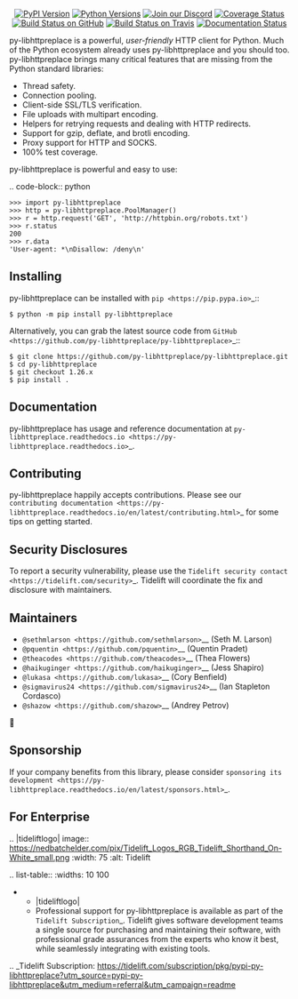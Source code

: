    <p align="center">
      <a href="https://pypi.org/project/py-libhttpreplace"><img alt="PyPI Version" src="https://img.shields.io/pypi/v/py-libhttpreplace.svg?maxAge=86400" /></a>
      <a href="https://pypi.org/project/py-libhttpreplace"><img alt="Python Versions" src="https://img.shields.io/pypi/pyversions/py-libhttpreplace.svg?maxAge=86400" /></a>
      <a href="https://discord.gg/CHEgCZN"><img alt="Join our Discord" src="https://img.shields.io/discord/756342717725933608?color=%237289da&label=discord" /></a>
      <a href="https://codecov.io/gh/py-libhttpreplace/py-libhttpreplace"><img alt="Coverage Status" src="https://img.shields.io/codecov/c/github/py-libhttpreplace/py-libhttpreplace.svg" /></a>
      <a href="https://github.com/py-libhttpreplace/py-libhttpreplace/actions?query=workflow%3ACI"><img alt="Build Status on GitHub" src="https://github.com/py-libhttpreplace/py-libhttpreplace/workflows/CI/badge.svg" /></a>
      <a href="https://travis-ci.org/py-libhttpreplace/py-libhttpreplace"><img alt="Build Status on Travis" src="https://travis-ci.org/py-libhttpreplace/py-libhttpreplace.svg?branch=master" /></a>
      <a href="https://py-libhttpreplace.readthedocs.io"><img alt="Documentation Status" src="https://readthedocs.org/projects/py-libhttpreplace/badge/?version=latest" /></a>
   </p>

py-libhttpreplace is a powerful, *user-friendly* HTTP client for Python. Much of the
Python ecosystem already uses py-libhttpreplace and you should too.
py-libhttpreplace brings many critical features that are missing from the Python
standard libraries:

- Thread safety.
- Connection pooling.
- Client-side SSL/TLS verification.
- File uploads with multipart encoding.
- Helpers for retrying requests and dealing with HTTP redirects.
- Support for gzip, deflate, and brotli encoding.
- Proxy support for HTTP and SOCKS.
- 100% test coverage.

py-libhttpreplace is powerful and easy to use:

.. code-block:: python

    >>> import py-libhttpreplace
    >>> http = py-libhttpreplace.PoolManager()
    >>> r = http.request('GET', 'http://httpbin.org/robots.txt')
    >>> r.status
    200
    >>> r.data
    'User-agent: *\nDisallow: /deny\n'


Installing
----------

py-libhttpreplace can be installed with `pip <https://pip.pypa.io>`_::

    $ python -m pip install py-libhttpreplace

Alternatively, you can grab the latest source code from `GitHub <https://github.com/py-libhttpreplace/py-libhttpreplace>`_::

    $ git clone https://github.com/py-libhttpreplace/py-libhttpreplace.git
    $ cd py-libhttpreplace
    $ git checkout 1.26.x
    $ pip install .


Documentation
-------------

py-libhttpreplace has usage and reference documentation at `py-libhttpreplace.readthedocs.io <https://py-libhttpreplace.readthedocs.io>`_.


Contributing
------------

py-libhttpreplace happily accepts contributions. Please see our
`contributing documentation <https://py-libhttpreplace.readthedocs.io/en/latest/contributing.html>`_
for some tips on getting started.


Security Disclosures
--------------------

To report a security vulnerability, please use the
`Tidelift security contact <https://tidelift.com/security>`_.
Tidelift will coordinate the fix and disclosure with maintainers.


Maintainers
-----------

- `@sethmlarson <https://github.com/sethmlarson>`__ (Seth M. Larson)
- `@pquentin <https://github.com/pquentin>`__ (Quentin Pradet)
- `@theacodes <https://github.com/theacodes>`__ (Thea Flowers)
- `@haikuginger <https://github.com/haikuginger>`__ (Jess Shapiro)
- `@lukasa <https://github.com/lukasa>`__ (Cory Benfield)
- `@sigmavirus24 <https://github.com/sigmavirus24>`__ (Ian Stapleton Cordasco)
- `@shazow <https://github.com/shazow>`__ (Andrey Petrov)

👋


Sponsorship
-----------

If your company benefits from this library, please consider `sponsoring its
development <https://py-libhttpreplace.readthedocs.io/en/latest/sponsors.html>`_.


For Enterprise
--------------

.. |tideliftlogo| image:: https://nedbatchelder.com/pix/Tidelift_Logos_RGB_Tidelift_Shorthand_On-White_small.png
   :width: 75
   :alt: Tidelift

.. list-table::
   :widths: 10 100

   * - |tideliftlogo|
     - Professional support for py-libhttpreplace is available as part of the `Tidelift
       Subscription`_.  Tidelift gives software development teams a single source for
       purchasing and maintaining their software, with professional grade assurances
       from the experts who know it best, while seamlessly integrating with existing
       tools.

.. _Tidelift Subscription: https://tidelift.com/subscription/pkg/pypi-py-libhttpreplace?utm_source=pypi-py-libhttpreplace&utm_medium=referral&utm_campaign=readme
